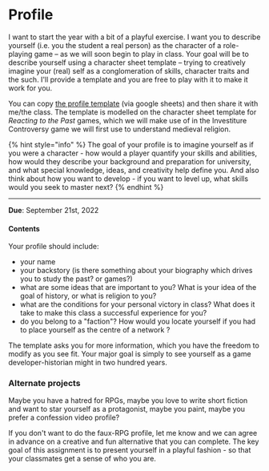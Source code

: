 # Profile

I want to start the year with a bit of a playful exercise. I want you to describe yourself (i.e. you the student a real person) as the character of a role-playing game – as we will soon begin to play in class. Your goal will be to describe yourself using a character sheet template – trying to creatively imagine your (real) self as a conglomeration of skills, character traits and the such. I'll provide a template and you are free to play with it to make it work for you.

You can copy [the profile template](https://docs.google.com/document/d/1Zw0b4LCqIpDGQPr\_LaNwzthuNDzpRF1c4ZfRCayZO8k/edit?usp=sharing) (via google sheets) and then share it with me/the class. The template is modelled on the character sheet template for _Reacting to the Past_ games, which we will make use of in the Investiture Controversy game we will first use to understand medieval religion.

{% hint style="info" %}
The goal of your profile is to imagine yourself as if you were a character - how would a player quantify your skills and abilities, how would they describe your background and preparation for university, and what special knowledge, ideas, and creativity help define you. And also think about how you want to develop - if you want to level up, what skills would you seek to master next?
{% endhint %}

****

**Due**: September 21st, 2022

#### Contents

Your  profile should include:

* your name
* your backstory (is there something about your biography which drives you to study the past? or games?)
* what are some ideas that are important to you? What is your idea of the goal of history, or what is religion to you?
* what are the conditions for your personal victory in class? What does it take to make this class a successful experience for you?
* do you belong to a "faction"? How would you locate yourself if you had to place yourself as the centre of a network ?

The template asks you for more information, which you have the freedom to modify as you see fit. Your major goal is simply to see yourself as a game developer-historian might in two hundred years.&#x20;

### Alternate projects

Maybe you have a hatred for RPGs, maybe you love to write short fiction and want to star yourself as a protagonist, maybe you paint, maybe you prefer a confession video profile?

If you don't want to do the faux-RPG profile, let me know and we can agree in advance on a creative and fun alternative that you can complete. The key goal of this assignment is to present yourself in a playful fashion - so that your classmates get a sense of who you are.&#x20;
